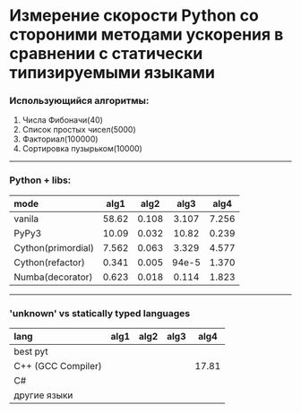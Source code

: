 # Измерение скорости Python со стороними методами ускорения в сравнении с статически типизируемыми языками

### Использующийся алгоритмы:
1. Числа Фибоначи(40)
2. Список простых чисел(5000)
3. Факториал(100000)
4. Сортировка пузырьком(10000)

--------------------------------------------------------

### **Python + libs:**

mode                | alg1  | alg2  | alg3  | alg4
:----               |:----: |:----: |:----: |:----:|
vanila              | 58.62 | 0.108 | 3.107 | 7.256
PyPy3               | 10.09 | 0.032 | 10.82 | 0.239
Cython(primordial)  | 7.562 | 0.063 | 3.329 | 4.577
Cython(refactor)    | 0.341 | 0.005 | 94e-5 | 1.370
Numba(decorator)    | 0.623 | 0.018 | 0.114 | 1.823

--------------------------------------------------------

### **'unknown' vs statically typed languages**

lang | alg1 | alg2 | alg3 | alg4
:----|:----:|:----:|:----:| :----:
best pyt|
C++ (GCC Compiler)|  |  |  | 17.81
C#|
другие языки |
